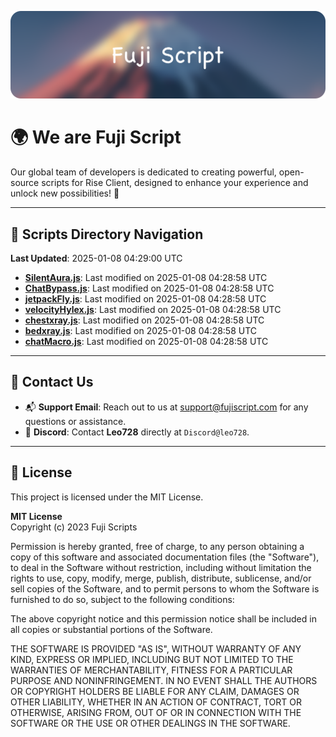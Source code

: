 ![Banner](.github/b.webp)

# 🌍 **We are Fuji Script**

Our global team of developers is dedicated to creating powerful, open-source scripts for Rise Client, designed to enhance your experience and unlock new possibilities! 🌟

---
<!-- SCRIPTS_NAVIGATION_START -->
## 📂 **Scripts Directory Navigation**

**Last Updated**: 2025-01-08 04:29:00 UTC

- **[SilentAura.js](scripts/SilentAura.js)**: Last modified on 2025-01-08 04:28:58 UTC
- **[ChatBypass.js](scripts/ChatBypass.js)**: Last modified on 2025-01-08 04:28:58 UTC
- **[jetpackFly.js](scripts/jetpackFly.js)**: Last modified on 2025-01-08 04:28:58 UTC
- **[velocityHylex.js](scripts/velocityHylex.js)**: Last modified on 2025-01-08 04:28:58 UTC
- **[chestxray.js](scripts/chestxray.js)**: Last modified on 2025-01-08 04:28:58 UTC
- **[bedxray.js](scripts/bedxray.js)**: Last modified on 2025-01-08 04:28:58 UTC
- **[chatMacro.js](scripts/chatMacro.js)**: Last modified on 2025-01-08 04:28:58 UTC

<!-- SCRIPTS_NAVIGATION_END -->

---

## 💬 **Contact Us**  
- 📬 **Support Email**: Reach out to us at [support@fujiscript.com](mailto:support@fujiscript.com) for any questions or assistance.  
- 💬 **Discord**: Contact **Leo728** directly at `Discord@leo728`.

---

## 📜 **License**

This project is licensed under the MIT License.  

**MIT License**  
Copyright (c) 2023 Fuji Scripts  

Permission is hereby granted, free of charge, to any person obtaining a copy of this software and associated documentation files (the "Software"), to deal in the Software without restriction, including without limitation the rights to use, copy, modify, merge, publish, distribute, sublicense, and/or sell copies of the Software, and to permit persons to whom the Software is furnished to do so, subject to the following conditions:  

The above copyright notice and this permission notice shall be included in all copies or substantial portions of the Software.  

THE SOFTWARE IS PROVIDED "AS IS", WITHOUT WARRANTY OF ANY KIND, EXPRESS OR IMPLIED, INCLUDING BUT NOT LIMITED TO THE WARRANTIES OF MERCHANTABILITY, FITNESS FOR A PARTICULAR PURPOSE AND NONINFRINGEMENT. IN NO EVENT SHALL THE AUTHORS OR COPYRIGHT HOLDERS BE LIABLE FOR ANY CLAIM, DAMAGES OR OTHER LIABILITY, WHETHER IN AN ACTION OF CONTRACT, TORT OR OTHERWISE, ARISING FROM, OUT OF OR IN CONNECTION WITH THE SOFTWARE OR THE USE OR OTHER DEALINGS IN THE SOFTWARE.  
